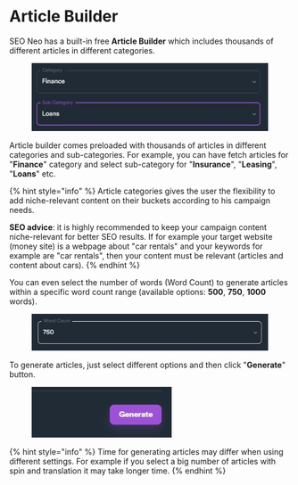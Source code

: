 # Article Builder

SEO Neo has a built-in free **Article Builder** which includes thousands of different articles in different categories.

<figure><img src="../../.gitbook/assets/article builder - categories.JPG" alt=""><figcaption></figcaption></figure>

Article builder comes preloaded with thousands of articles in different categories and sub-categories. For example, you can have fetch articles for "**Finance**" category and select sub-category for "**Insurance**", "**Leasing**", "**Loans**" etc.

{% hint style="info" %}
Article categories gives the user the flexibility to add niche-relevant content on their buckets according to his campaign needs.

**SEO advice**: it is highly recommended to keep your campaign content niche-relevant for better SEO results. If for example your target website (money site) is a webpage about "car rentals" and your keywords for example are "car rentals", then your content must be relevant (articles and content about cars).
{% endhint %}

You can even select the number of words (Word Count) to generate articles within a specific word count range (available options: **500**, **750**, **1000** words).

<figure><img src="../../.gitbook/assets/article builder - word count.JPG" alt=""><figcaption></figcaption></figure>

To generate articles, just select different options and then click "**Generate**" button.

<figure><img src="../../.gitbook/assets/article builder - generate.JPG" alt=""><figcaption></figcaption></figure>

{% hint style="info" %}
Time for generating articles may differ when using different settings. For example if you select a big number of articles with spin and translation it may take longer time.
{% endhint %}











